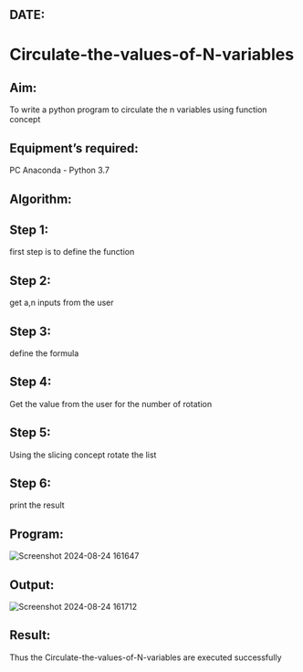 ## DATE:
# Circulate-the-values-of-N-variables
## Aim:
To write a python program to circulate the n variables using function concept
## Equipment’s required:
PC
Anaconda - Python 3.7
## Algorithm: 
## Step 1:
first step is to define the function
## Step 2:
get a,n inputs from the user
## Step 3:
define the formula
## Step 4:
Get the value from the user for the number of rotation
## Step 5:
Using the slicing concept rotate the list
## Step 6:
print the result
## Program:
![Screenshot 2024-08-24 161647](https://github.com/user-attachments/assets/52c612dd-b359-455b-995b-cd73af354bf8)





























## Output:
![Screenshot 2024-08-24 161712](https://github.com/user-attachments/assets/10ced6a3-5db6-4427-b5ed-ad218e1a95d6)


## Result:
Thus the Circulate-the-values-of-N-variables are executed successfully
